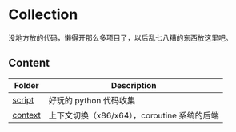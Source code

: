 # Collection

没地方放的代码，懒得开那么多项目了，以后乱七八糟的东西放这里吧。

## Content

| Folder | Description |
|--------|-------------|
| [script](https://github.com/skywind3000/collection/tree/master/script) | 好玩的 python 代码收集 |
| [context](https://github.com/skywind3000/collection/tree/master/context) | 上下文切换（x86/x64），coroutine 系统的后端 |



